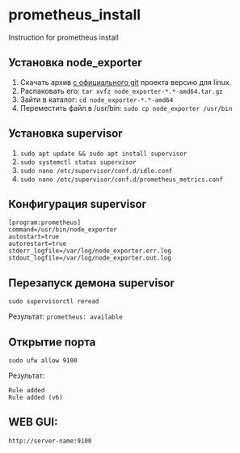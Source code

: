 # prometheus_install
Instruction for prometheus install

## Установка node_exporter

1) Скачать архив [c официального git](https://github.com/prometheus/node_exporter/releases/ "скачать prometheus") проекта версию для linux.
2) Распаковать его: ``tar xvfz node_exporter-*.*-amd64.tar.gz``
3) Зайти в каталог: ``cd node_exporter-*.*-amd64``
4) Переместить файл в /usr/bin: ``sudo cp node_exporter /usr/bin``

## Установка supervisor

1) ``sudo apt update && sudo apt install supervisor``
2) ``sudo systemctl status supervisor``
3) ``sudo nano /etc/supervisor/conf.d/idle.conf``
4) ``sudo nano /etc/supervisor/conf.d/prometheus_metrics.conf``

## Конфигурация supervisor

```
[program:prometheus]
command=/usr/bin/node_exporter
autostart=true
autorestart=true
stderr_logfile=/var/log/node_exporter.err.log
stdout_logfile=/var/log/node_exporter.out.log
```
## Перезапуск демона supervisor

``sudo supervisorctl reread``

Результат: ``prometheus: available``

## Открытие порта

``sudo ufw allow 9100``

Результат:

```
Rule added
Rule added (v6)
```

## WEB GUI:

``http://server-name:9100``
